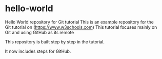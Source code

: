 # hello-world
Hello World repository for Git tutorial
This is an example repository for the Git tutorial on (https://www.w3schools.com)
This tutorial focuses mainly on Git and using GitHub as its remote

This repository is built step by step in the tutorial.

It now includes steps for GitHub.
